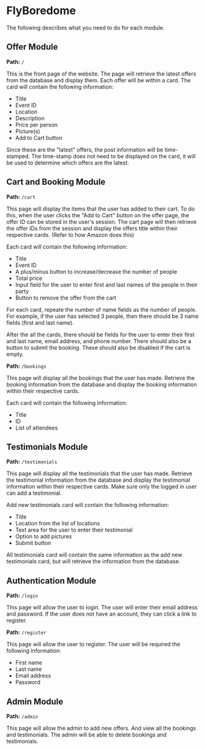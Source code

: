 # FlyBoredome

The following describes what you need to do for each module.

## Offer Module

**Path:** `/`

This is the front page of the website. The page will retrieve the latest offers from the database and display them. Each offer will be within a card. The card will contain the following information:

- Title
- Event ID
- Location
- Description
- Price per person
- Picture(s)
- Add to Cart button

Since these are the "latest" offers, the post information will be time-stamped. The time-stamp does not need to be displayed on the card, it will be used to determine which offers are the latest.

## Cart and Booking Module

**Path:** `/cart`

This page will display the items that the user has added to their cart. To do this, when the user clicks the "Add to Cart" button on the offer page, the offer ID can be stored in the user's session. The cart page will then retrieve the offer IDs from the session and display the offers title within their respective cards. (Refer to how Amazon does this)

Each card will contain the following information:

- Title
- Event ID
- A plus/minus button to increase/decrease the number of people
- Total price
- Input field for the user to enter first and last names of the people in their party
- Button to remove the offer from the cart

For each card, repeate the number of name fields as the number of people. For example, if the user has selected 3 people, then there should be 3 name fields (first and last name).

After the all the cards, there should be fields for the user to enter their first and last name, email address, and phone number. There should also be a button to submit the booking. These should also be disabled if the cart is empty.

**Path:** `/bookings`

This page will display all the bookings that the user has made. Retrieve the booking information from the database and display the booking information within their respective cards.

Each card will contain the following information:

- Title
- ID
- List of attendees

## Testimonials Module

**Path:** `/testimonials`

This page will display all the testimonials that the user has made. Retrieve the testimonial information from the database and display the testimonial information within their respective cards. Make sure only the logged in user can add a testimonial.

Add new testimonials card will contain the following information:

- Title
- Location from the list of locations
- Text area for the user to enter their testimonial
- Option to add pictures
- Submit button

All testimonials card will contain the same information as the add new testimonials card, but will retrieve the information from the database.

## Authentication Module

**Path:** `/login`

This page will allow the user to login. The user will enter their email address and password. If the user does not have an account, they can click a link to register.

**Path:** `/register`

This page will allow the user to register. The user will be required the following information:

- First name
- Last name
- Email address
- Password

## Admin Module

**Path:** `/admin`

This page will allow the admin to add new offers. And view all the bookings and testimonials. The admin will be able to delete bookings and testimonials.